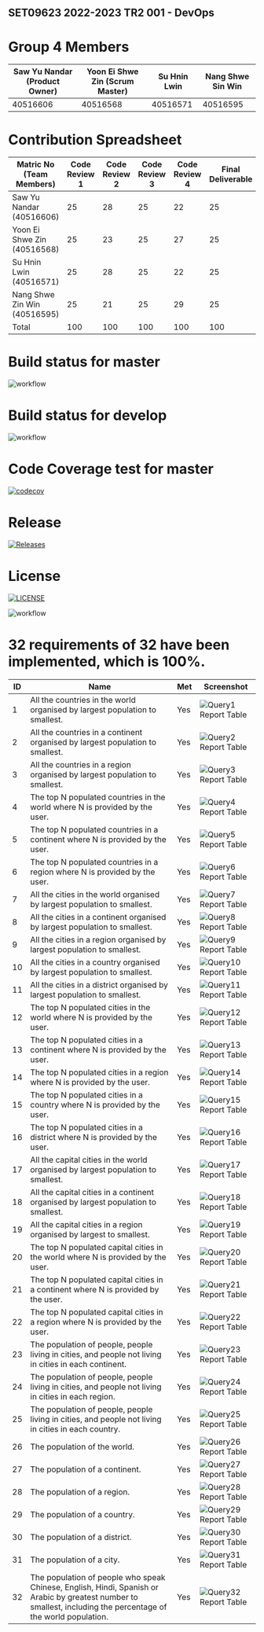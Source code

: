 SET09623 2022-2023 TR2 001 - DevOps
--------------------------------------
# Group 4 Members

| Saw Yu Nandar (Product Owner) | Yoon Ei Shwe Zin (Scrum Master) | Su Hnin Lwin | Nang Shwe Sin Win |
|-------------------------------|---------------------------------|--------------|-------------------|
|             40516606          |               40516568          |   40516571   |       40516595    |


# Contribution Spreadsheet


|   Matric No (Team Members)   | Code Review 1  | Code Review 2 | Code Review 3 | Code Review 4 | Final Deliverable |
|------------------------------|----------------|---------------|---------------|---------------|-------------------|
| Saw Yu Nandar (40516606)     |       25       |       28      |       25      |       22      |         25        |         
| Yoon Ei Shwe Zin (40516568)  |       25       |       23      |       25      |       27      |         25        |               
| Su Hnin Lwin (40516571)      |       25       |       28      |       25      |       22      |         25        |               
| Nang Shwe Zin Win (40516595) |       25       |       21      |       25      |       29      |         25        |
|             Total            |      100       |      100      |      100      |      100      |        100        |


# Build status for master
![workflow](https://img.shields.io/github/workflow/status/Saw-Yu-Nandar/DevOps_gp4/main.yml/main?style=flat-square)

# Build status for develop
![workflow](https://img.shields.io/github/workflow/status/Saw-Yu-Nandar/DevOps_gp4/main.yml/main?style=flat-square)

# Code Coverage test for master
[![codecov](https://codecov.io/gh/Saw-Yu-Nandar/DevOps_gp4/branch/master/graph/badge.svg?token=C6W4ALVTNI)](https://codecov.io/gh/Saw-Yu-Nandar/DevOps_gp4) 

# Release
[![Releases](https://img.shields.io/github/release/Saw-Yu-Nandar/DevOps_gp4/all.svg?style=flat-square)](https://github.com/Saw-Yu-Nandar/DevOps_gp_project/releases)

# License
[![LICENSE](https://img.shields.io/github/license/Saw-Yu-Nandar/DevOps_gp4.svg?style=flat-square)](https://github.com/Saw-Yu-Nandar/DevOps_gp_project/blob/master/LICENSE)

![workflow](https://github.com/Saw-Yu-Nandar/DevOps_gp4/actions/workflows/main.yml/badge.svg)



# 32 requirements of 32 have been implemented, which is 100%.
| ID    | Name | Met  | Screenshot |
|-------|------|------|------------|
| 1     | All the countries in the world organised by largest population to smallest. | Yes | ![Query1 Report Table](Screenshot/1.png) |
| 2     | All the countries in a continent organised by largest population to smallest.| Yes | ![Query2 Report Table](Screenshot/2.png) |
| 3     | All the countries in a region organised by largest population to smallest. | Yes | ![Query3 Report Table](Screenshot/3.png) |
| 4     | The top N populated countries in the world where N is provided by the user. | Yes | ![Query4 Report Table](Screenshot/4.png) |
| 5     | The top N populated countries in a continent where N is provided by the user. | Yes | ![Query5 Report Table](Screenshot/5.png) |
| 6     | The top N populated countries in a region where N is provided by the user. | Yes | ![Query6 Report Table](Screenshot/6.png) |
| 7     | All the cities in the world organised by largest population to smallest. | Yes | ![Query7 Report Table](Screenshot/7.png) |
| 8     | All the cities in a continent organised by largest population to smallest. | Yes | ![Query8 Report Table](Screenshot/8.png) |
| 9     | All the cities in a region organised by largest population to smallest. | Yes | ![Query9 Report Table](Screenshot/9.png) |
| 10    | All the cities in a country organised by largest population to smallest. | Yes | ![Query10 Report Table](Screenshot/10.png) |
| 11    | All the cities in a district organised by largest population to smallest. | Yes | ![Query11 Report Table](Screenshot/11.png) |
| 12    | The top N populated cities in the world where N is provided by the user. | Yes | ![Query12 Report Table](Screenshot/12.png) |
| 13    | The top N populated cities in a continent where N is provided by the user. | Yes | ![Query13 Report Table](Screenshot/13.png) |
| 14    | The top N populated cities in a region where N is provided by the user. | Yes | ![Query14 Report Table](Screenshot/14.png) |
| 15    | The top N populated cities in a country where N is provided by the user. | Yes | ![Query15 Report Table](Screenshot/15.png) |
| 16    | The top N populated cities in a district where N is provided by the user. | Yes | ![Query16 Report Table](Screenshot/16.png) |
| 17    | All the capital cities in the world organised by largest population to smallest. | Yes | ![Query17 Report Table](Screenshot/17.png) |
| 18    | All the capital cities in a continent organised by largest population to smallest. | Yes | ![Query18 Report Table](Screenshot/18.png) |
| 19    | All the capital cities in a region organised by largest to smallest. | Yes | ![Query19 Report Table](Screenshot/19.png) |
| 20    | The top N populated capital cities in the world where N is provided by the user. | Yes | ![Query20 Report Table](Screenshot/20.png) |
| 21    | The top N populated capital cities in a continent where N is provided by the user. | Yes | ![Query21 Report Table](Screenshot/21.png) |
| 22    | The top N populated capital cities in a region where N is provided by the user. | Yes | ![Query22 Report Table](Screenshot/22.png) |
| 23    | The population of people, people living in cities, and people not living in cities in each continent. | Yes | ![Query23 Report Table](Screenshot/23.png) |
| 24    | The population of people, people living in cities, and people not living in cities in each region. | Yes | ![Query24 Report Table](Screenshot/24.png) |
| 25    | The population of people, people living in cities, and people not living in cities in each country. | Yes | ![Query25 Report Table](Screenshot/25.png) |
| 26    | The population of the world. | Yes | ![Query26 Report Table](Screenshot/26.png) |
| 27    | The population of a continent. | Yes | ![Query27 Report Table](Screenshot/27.png) |
| 28    | The population of a region. | Yes | ![Query28 Report Table](Screenshot/28.png) |
| 29    | The population of a country. | Yes | ![Query29 Report Table](Screenshot/29.png) |
| 30    | The population of a district. | Yes | ![Query30 Report Table](Screenshot/30.png) |
| 31    | The population of a city. | Yes | ![Query31 Report Table](Screenshot/31.png) |
| 32    | The population of people who speak Chinese, English, Hindi, Spanish or Arabic by greatest number to smallest, including the percentage of the world population. | Yes | ![Query32 Report Table](Screenshot/32.png) |


